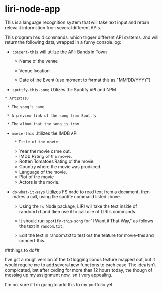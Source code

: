 # liri-node-app
This is a language recognition system that will take text input and return relevant information from several different APIs.

This program has 4 commands, which trigger different API systems, and will return the following data, wrapped in a funny console.log:


   * `concert-this`
   will utilize the API: Bands in Town

     * Name of the venue

     * Venue location

     * Date of the Event (use moment to format this as "MM/DD/YYYY")

   * `spotify-this-song`
Utilizes the Spotify API and NPM

    * Artist(s)

     * The song's name

     * A preview link of the song from Spotify

     * The album that the song is from

   * `movie-this`
Utilizes the IMDB API

          * Title of the movie.
       * Year the movie came out.
       * IMDB Rating of the movie.
       * Rotten Tomatoes Rating of the movie.
       * Country where the movie was produced.
       * Language of the movie.
       * Plot of the movie.
       * Actors in the movie.

   * `do-what-it-says`
Utilizes FS node to read text from a document, then makes a call, using the spotify command listed above.

     * Using the `fs` Node package, LIRI will take the text inside of random.txt and then use it to call one of LIRI's commands.

     * It should run `spotify-this-song` for "I Want it That Way," as follows the text in `random.txt`.

     * Edit the text in random.txt to test out the feature for movie-this and concert-this.

##things to do##

I've got a rough version of the txt logging bonus feature mapped out, but it would require me to add several new functions to each case. The idea isn't complicated, but after coding for more than 12 hours today, the though of messing up my assignment now, isn't very appealing. 

I'm not sure if I'm going to add this to my portfolio yet.
